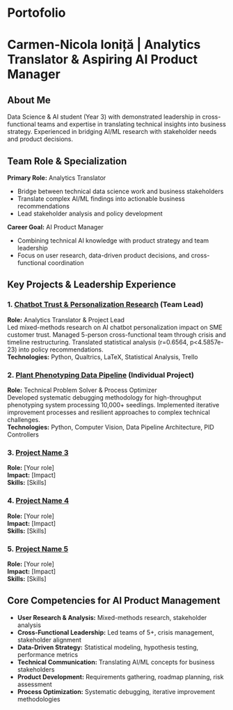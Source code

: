 # Portofolio
# Carmen-Nicola Ioniță | Analytics Translator & Aspiring AI Product Manager

## About Me
Data Science & AI student (Year 3) with demonstrated leadership in cross-functional teams and expertise in translating technical insights into business strategy. Experienced in bridging AI/ML research with stakeholder needs and product decisions.

## Team Role & Specialization
**Primary Role:** Analytics Translator
- Bridge between technical data science work and business stakeholders
- Translate complex AI/ML findings into actionable business recommendations
- Lead stakeholder analysis and policy development

**Career Goal:** AI Product Manager
- Combining technical AI knowledge with product strategy and team leadership
- Focus on user research, data-driven product decisions, and cross-functional coordination

## Key Projects & Leadership Experience

### 1. [Chatbot Trust & Personalization Research]([./chatbot-trust-research](https://github.com/BredaUniversityADSAI/2024-25a-fai2-adsai-NicolaIonita230632/tree/main)) (Team Lead)
**Role:** Analytics Translator & Project Lead  
Led mixed-methods research on AI chatbot personalization impact on SME customer trust. Managed 5-person cross-functional team through crisis and timeline restructuring. Translated statistical analysis (r=0.6564, p<4.5857e-23) into policy recommendations.  
**Technologies:** Python, Qualtrics, LaTeX, Statistical Analysis, Trello

### 2. [Plant Phenotyping Data Pipeline]([./plant-phenotyping-pipeline](https://github.com/BredaUniversityADSAI/2024-25b-fai2-adsai-NicolaIonita230632/tree/main)) (Individual Project)
**Role:** Technical Problem Solver & Process Optimizer  
Developed systematic debugging methodology for high-throughput phenotyping system processing 10,000+ seedlings. Implemented iterative improvement processes and resilient approaches to complex technical challenges.  
**Technologies:** Python, Computer Vision, Data Pipeline Architecture, PID Controllers

### 3. [Project Name 3](./project-3-repo)
**Role:** [Your role]  
**Impact:** [Impact]  
**Skills:** [Skills]

### 4. [Project Name 4](./project-4-repo)
**Role:** [Your role]  
**Impact:** [Impact]  
**Skills:** [Skills]

### 5. [Project Name 5](./project-5-repo)
**Role:** [Your role]  
**Impact:** [Impact]  
**Skills:** [Skills]

## Core Competencies for AI Product Management
- **User Research & Analysis:** Mixed-methods research, stakeholder analysis
- **Cross-Functional Leadership:** Led teams of 5+, crisis management, stakeholder alignment
- **Data-Driven Strategy:** Statistical modeling, hypothesis testing, performance metrics
- **Technical Communication:** Translating AI/ML concepts for business stakeholders
- **Product Development:** Requirements gathering, roadmap planning, risk assessment
- **Process Optimization:** Systematic debugging, iterative improvement methodologies
